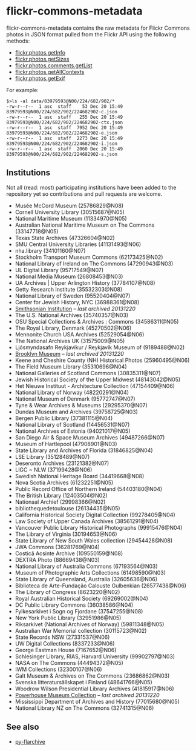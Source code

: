 # flickr-commons-metadata

flickr-commons-metadata contains the raw metadata for Flickr Commons photos in JSON format pulled from the Flickr API using the following methods:

* [flickr.photos.getInfo](http://www.flickr.com/services/api/flickr.photos.getInfo)
* [flickr.photos.getSizes](http://www.flickr.com/services/api/flickr.photos.getSizes)
* [flickr.photos.comments.getList](http://www.flickr.com/services/api/flickr.photos.comments.getList)
* [flickr.photos.getAllContexts](http://www.flickr.com/services/api/flickr.photos.getAllContexts)
* [flickr.photos.getExif](http://www.flickr.com/services/api/flickr.photos.getExif)

For example:

	$>ls -al data/83979593@N00/224/682/902/*
	-rw-r--r--  1 asc  staff    53 Dec 20 15:49 83979593@N00/224/682/902/224682902-c.json
	-rw-r--r--  1 asc  staff   255 Dec 20 15:49 83979593@N00/224/682/902/224682902-ctx.json
	-rw-r--r--  1 asc  staff  7952 Dec 20 15:49 83979593@N00/224/682/902/224682902-e.json
	-rw-r--r--  1 asc  staff  2273 Dec 20 15:49 83979593@N00/224/682/902/224682902-i.json
	-rw-r--r--  1 asc  staff  2060 Dec 20 15:49 83979593@N00/224/682/902/224682902-s.json

## Institutions

Not all (read: most) participating institutions have been added to the repository yet so contributions and pull requests are welcome.

* Musée McCord Museum	(25786829@N08)
* Cornell University Library	(30515687@N05)
* National Maritime Museum	(11334970@N05)
* Australian National Maritime Museum on The Commons	(33147718@N05)
* Texas State Archives	(47326604@N02)
* SMU Central University Libraries	(41131493@N06)
* nha.library	(34101160@N07)
* Stockholm Transport Museum Commons	(62173425@N02)
* National Library of Ireland on The Commons	(47290943@N03)
* UL Digital Library	(95717549@N07)
* National Media Museum	(26808453@N03)
* UA Archives | Upper Arlington History	(37784107@N08)
* Getty Research Institute	(35532303@N08)
* National Library of Sweden	(95520404@N07)
* Center for Jewish History, NYC	(36988361@N08)
* [Smithsonian Institution](data/25053835%40N03) – _last archived 20131220_
* The U.S. National Archives	(35740357@N03)
* OSU Special Collections & Archives : Commons	(34586311@N05)
* The Royal Library, Denmark	(45270502@N06)
* Mennonite Church USA Archives	(52529054@N06)
* The National Archives UK	(31575009@N05)
* Ljósmyndasafn Reykjavíkur / Reykjavík Museum of	(9189488@N02)
* [Brooklyn Museum](data/83979593%40N00) – _last archived 20131220_
* Keene and Cheshire County (NH) Historical Photos	(25960495@N06)
* The Field Museum Library	(35310696@N04)
* National Galleries of Scotland Commons	(30835311@N07)
* Jewish Historical Society of the Upper Midwest	(48143042@N05)
* Het Nieuwe Instituut - Architecture Collection	(47154409@N06)
* National Library of Norway	(48220291@N04)
* National Museum of Denmark	(95772747@N07)
* Tyne & Wear Archives & Museums	(29295370@N07)
* Dundas Museum and Archives	(39758725@N03)
* Bergen Public Library	(37381115@N04)
* National Library of Scotland	(14456531@N07)
* National Archives of Estonia	(94021017@N05)
* San Diego Air & Space Museum Archives	(49487266@N07)
* Museum of Hartlepool	(47908901@N03)
* State Library and Archives of Florida	(31846825@N04)
* LSE Library	(35128489@N07)
* Deseronto Archives	(23121382@N07)
* LlGC ~ NLW	(37199428@N06)
* Swedish National Heritage Board	(34419668@N08)
* Nova Scotia Archives	(61232251@N05)
* Public Record Office of Northern Ireland	(54403180@N04)
* The British Library	(12403504@N02)
* Nationaal Archief	(29998366@N02)
* bibliothequedetoulouse	(26134435@N05)
* California Historical Society Digital Collection	(99278405@N04)
* Law Society of Upper Canada Archives	(38561291@N04)
* Vancouver Public Library Historical Photographs	(99915476@N04)
* The Library of Virginia	(30194653@N06)
* State Library of New South Wales collection	(29454428@N08)
* JWA Commons	(36281769@N04)
* Costică Acsinte Archive	(109550159@N08)
* DEXTRA Photo	(88669438@N03)
* National Library of Australia Commons	(67193564@N03)
* Museum of Photographic Arts Collections	(61498590@N03)
* State Library of Queensland, Australia	(32605636@N06)
* Biblioteca de Arte-Fundação Calouste Gulbenkian	(26577438@N06)
* The Library of Congress	(8623220@N02)
* Royal Australian Historical Society	(69269002@N04)
* DC Public Library Commons	(36038586@N04)
* Fylkesarkivet i Sogn og Fjordane	(37547255@N08)
* New York Public Library	(32951986@N05)
* Riksarkivet (National Archives of Norway)	(59811348@N05)
* Australian War Memorial collection	(30115723@N02)
* State Records NSW	(27331537@N06)
* UW Digital Collections	(8337233@N06)
* George Eastman House	(7167652@N06)
* Schlesinger Library, RIAS, Harvard University	(99902797@N03)
* NASA on The Commons	(44494372@N05)
* IWM Collections	(32300107@N06)
* Galt Museum & Archives on The Commons	(23686862@N03)
* Svenska litteratursällskapet i Finland	(48641766@N05)
* Woodrow Wilson Presidential Library Archives	(41815917@N06)
* [Powerhouse Museum Collection](data/24785917%40N03) – _last archived 20131220_
* Mississippi Department of Archives and History	(77015680@N05)
* National Library NZ on The Commons	(32741315@N06)

## See also

* [py-flarchive](https://github.com/straup/py-flarchive)
